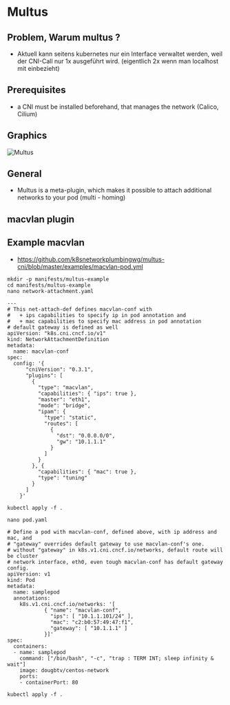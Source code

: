 # Multus 

## Problem, Warum multus ? 

  * Aktuell kann seitens kubernetes nur ein Interface verwaltet werden, weil der CNI-Call nur 1x ausgeführt wird. (eigentlich 2x wenn man localhost mit einbezieht)

## Prerequisites 

  * a CNI must be installed beforehand, that manages the network (Calico, Cilium)

## Graphics 

![Multus](https://github.com/k8snetworkplumbingwg/multus-cni/raw/master/docs/images/multus-pod-image.svg)

## General 

  * Multus is a meta-plugin, which makes it possible to attach additional networks to your pod (multi - homing)

## macvlan plugin 

## Example macvlan 

  * https://github.com/k8snetworkplumbingwg/multus-cni/blob/master/examples/macvlan-pod.yml

```
mkdir -p manifests/multus-example
cd manifests/multus-example
nano network-attachment.yaml
```


```
---
# This net-attach-def defines macvlan-conf with 
#   + ips capabilities to specify ip in pod annotation and 
#   + mac capabilities to specify mac address in pod annotation
# default gateway is defined as well
apiVersion: "k8s.cni.cncf.io/v1"
kind: NetworkAttachmentDefinition
metadata:
  name: macvlan-conf
spec: 
  config: '{
      "cniVersion": "0.3.1",
      "plugins": [
        {
          "type": "macvlan",
          "capabilities": { "ips": true },
          "master": "eth1",
          "mode": "bridge",
          "ipam": {
            "type": "static",
            "routes": [
              {
                "dst": "0.0.0.0/0",
                "gw": "10.1.1.1"
              }
            ] 
          }
        }, {
          "capabilities": { "mac": true },
          "type": "tuning"
        }
      ]
    }'
```

```
kubectl apply -f .
```


```
nano pod.yaml
```

```
# Define a pod with macvlan-conf, defined above, with ip address and mac, and 
# "gateway" overrides default gateway to use macvlan-conf's one. 
# without "gateway" in k8s.v1.cni.cncf.io/networks, default route will be cluster
# network interface, eth0, even tough macvlan-conf has default gateway config.
apiVersion: v1
kind: Pod
metadata:
  name: samplepod
  annotations:
    k8s.v1.cni.cncf.io/networks: '[
            { "name": "macvlan-conf",
              "ips": [ "10.1.1.101/24" ],
              "mac": "c2:b0:57:49:47:f1",
              "gateway": [ "10.1.1.1" ]
            }]'
spec:
  containers:
  - name: samplepod
    command: ["/bin/bash", "-c", "trap : TERM INT; sleep infinity & wait"]
    image: dougbtv/centos-network
    ports:
    - containerPort: 80

```

```
kubectl apply -f .
```
